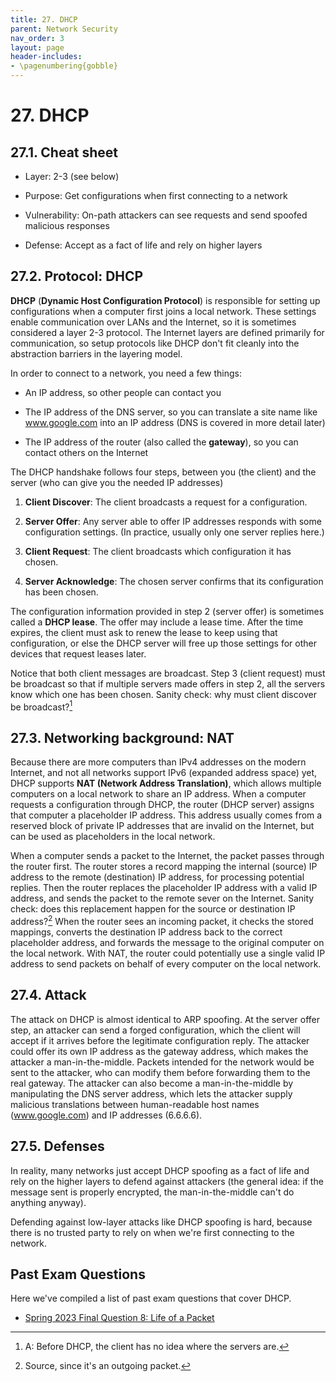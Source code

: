 ```yaml
---
title: 27. DHCP
parent: Network Security
nav_order: 3
layout: page
header-includes:
- \pagenumbering{gobble}
---
```


# 27. DHCP

## 27.1. Cheat sheet

- Layer: 2-3 (see below)

- Purpose: Get configurations when first connecting to a network

- Vulnerability: On-path attackers can see requests and send spoofed malicious responses

- Defense: Accept as a fact of life and rely on higher layers

## 27.2. Protocol: DHCP

**DHCP** (**Dynamic Host Configuration Protocol**) is responsible for setting up configurations when a computer first joins a local network. These settings enable communication over LANs and the Internet, so it is sometimes considered a layer 2-3 protocol. The Internet layers are defined primarily for communication, so setup protocols like DHCP don't fit cleanly into the abstraction barriers in the layering model.

In order to connect to a network, you need a few things:

- An IP address, so other people can contact you

- The IP address of the DNS server, so you can translate a site name like www.google.com into an IP address (DNS is covered in more detail later)

- The IP address of the router (also called the **gateway**), so you can contact others on the Internet

The DHCP handshake follows four steps, between you (the client) and the server (who can give you the needed IP addresses)

1. **Client Discover**: The client broadcasts a request for a configuration.

2. **Server Offer**: Any server able to offer IP addresses responds with some configuration settings. (In practice, usually only one server replies here.)

3. **Client Request**: The client broadcasts which configuration it has chosen.

4. **Server Acknowledge**: The chosen server confirms that its configuration has been chosen.

The configuration information provided in step 2 (server offer) is sometimes called a **DHCP lease**. The offer may include a lease time. After the time expires, the client must ask to renew the lease to keep using that configuration, or else the DHCP server will free up those settings for other devices that request leases later.

Notice that both client messages are broadcast. Step 3 (client request) must be broadcast so that if multiple servers made offers in step 2, all the servers know which one has been chosen. Sanity check: why must client discover be broadcast?[^1]

## 27.3. Networking background: NAT

Because there are more computers than IPv4 addresses on the modern Internet, and not all networks support IPv6 (expanded address space) yet, DHCP supports **NAT (Network Address Translation)**, which allows multiple computers on a local network to share an IP address. When a computer requests a configuration through DHCP, the router (DHCP server) assigns that computer a placeholder IP address. This address usually comes from a reserved block of private IP addresses that are invalid on the Internet, but can be used as placeholders in the local network.

When a computer sends a packet to the Internet, the packet passes through the router first. The router stores a record mapping the internal (source) IP address to the remote (destination) IP address, for processing potential replies. Then the router replaces the placeholder IP address with a valid IP address, and sends the packet to the remote sever on the Internet. Sanity check: does this replacement happen for the source or destination IP address?[^2] When the router sees an incoming packet, it checks the stored mappings, converts the destination IP address back to the correct placeholder address, and forwards the message to the original computer on the local network. With NAT, the router could potentially use a single valid IP address to send packets on behalf of every computer on the local network.

## 27.4. Attack

The attack on DHCP is almost identical to ARP spoofing. At the server offer step, an attacker can send a forged configuration, which the client will accept if it arrives before the legitimate configuration reply. The attacker could offer its own IP address as the gateway address, which makes the attacker a man-in-the-middle. Packets intended for the network would be sent to the attacker, who can modify them before forwarding them to the real gateway. The attacker can also become a man-in-the-middle by manipulating the DNS server address, which lets the attacker supply malicious translations between human-readable host names (www.google.com) and IP addresses (6.6.6.6).

## 27.5. Defenses

In reality, many networks just accept DHCP spoofing as a fact of life and rely on the higher layers to defend against attackers (the general idea: if the message sent is properly encrypted, the man-in-the-middle can't do anything anyway).

Defending against low-layer attacks like DHCP spoofing is hard, because there is no trusted party to rely on when we're first connecting to the network.

## Past Exam Questions

Here we've compiled a list of past exam questions that cover DHCP.
- <a href="https://assets.cs161.org/exams/sp23/sp23final.pdf#page=15">Spring 2023 Final Question 8: Life of a Packet</a>

[^1]: A: Before DHCP, the client has no idea where the servers are.
[^2]: Source, since it's an outgoing packet.
